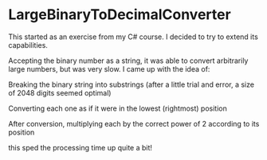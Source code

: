 # LargeBinaryToDecimalConverter
This started as an exercise from my C# course. I decided to try to extend its capabilities.

Accepting the binary number as a string, it was able to convert arbitrarily large numbers, but was very slow.
I came up with the idea of:

  Breaking the binary string into substrings (after a little trial and error, a size of 2048 digits seemed optimal)
  
  Converting each one as if it were in the lowest (rightmost) position
  
  After conversion, multiplying each by the correct power of 2 according to its position

this sped the processing time up quite a bit!

